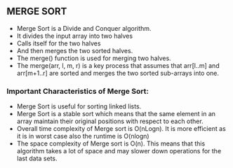 ## MERGE SORT

- Merge Sort is a Divide and Conquer algorithm.
-	It divides the input array into two halves
- Calls itself for the two halves
- And then merges the two sorted halves. 
- The merge() function is used for merging two halves. 
- The merge(arr, l, m, r) is a key process that assumes that arr[l..m] and arr[m+1..r] are sorted and merges the two sorted sub-arrays into one.

### Important Characteristics of Merge Sort:
- Merge Sort is useful for sorting linked lists.
- Merge Sort is a stable sort which means that the same element in an array maintain their original positions with respect to each other.
-	Overall time complexity of Merge sort is O(nLogn). It is more efficient as it is in worst case also the runtime is O(nlogn)
-	The space complexity of Merge sort is O(n). This means that this algorithm takes a lot of space and may slower down operations for the last data sets.


